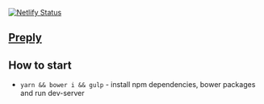 [![Netlify Status](https://api.netlify.com/api/v1/badges/6f4611a9-249a-418a-a385-a14da3fbb100/deploy-status)](https://app.netlify.com/sites/clever-lovelace-b01b6f/deploys)

## [Preply](https://preply-dev.netlify.app/)


## How to start
* `yarn && bower i && gulp` - install npm dependencies, bower packages and run dev-server
